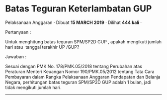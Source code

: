 Batas Teguran Keterlambatan GUP
===============================

Pelaksanaan Anggaran · Dibuat **15 MARCH 2019** · Dilihat **444 kali** ·

Pertanyaan :

Untuk menghitung batas teguran SPM/SP2D GUP , apakah mengikuti jumlah hari atau  tanggal terakhir UP /GUP?  

Jawaban :

Sesuai dengan PMK No. 178/PMK.05/2018 tentang Perubahan atas Peraturan Menteri Keuangan Nomor 190/PMK.05/2012 tentang Tata Cara Pembayaran dalam Rangka Pelaksanaan Anggaran Pendapatan dan Belanja Negara, perhitungan batas teguran SPM/SP2D GUP adalah 1 bulan, jadi tidak mengikuti jumlah hari.  

  

  
  
  

* * *
